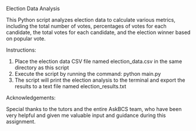 Election Data Analysis

This Python script analyzes election data to calculate various metrics, including the total number of votes, percentages of votes for each candidate, the total votes for each candidate, and the election winner based on popular vote.

Instructions:

1. Place the election data CSV file named election_data.csv in the same directory as this script
2. Execute the script by running the command: python main.py
3. The script will print the election analysis to the terminal and export the results to a text file named election_results.txt

Acknowledgements:

Special thanks to the tutors and the entire AskBCS team, who have been very helpful and given me valuable input and guidance during this assignment.